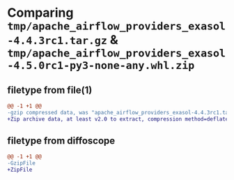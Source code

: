 # Comparing `tmp/apache_airflow_providers_exasol-4.4.3rc1.tar.gz` & `tmp/apache_airflow_providers_exasol-4.5.0rc1-py3-none-any.whl.zip`

## filetype from file(1)

```diff
@@ -1 +1 @@
-gzip compressed data, was "apache_airflow_providers_exasol-4.4.3rc1.tar", last modified: Mon Mar  4 12:29:46 2024, max compression
+Zip archive data, at least v2.0 to extract, compression method=deflate
```

## filetype from diffoscope

```diff
@@ -1 +1 @@
-GzipFile
+ZipFile
```


